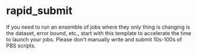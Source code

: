 # rapid_submit


If you need to run an ensemble of jobs where they only thing is changing is the dataset, error bound, etc., start with this template to accelerate the time to launch your jobs. Please don't manually write and submit 10s-100s of PBS scripts.
